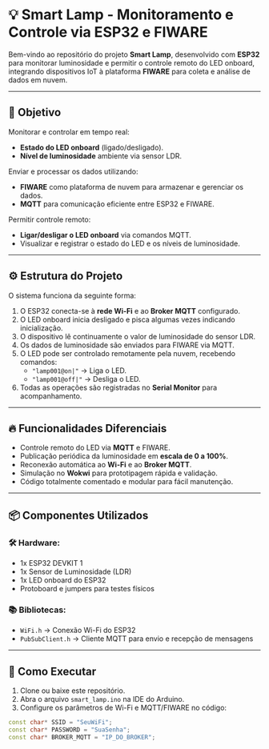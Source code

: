 # 💡 Smart Lamp - Monitoramento e Controle via ESP32 e FIWARE

Bem-vindo ao repositório do projeto **Smart Lamp**, desenvolvido com **ESP32** para monitorar luminosidade e permitir o controle remoto do LED onboard, integrando dispositivos IoT à plataforma **FIWARE** para coleta e análise de dados em nuvem.

---

## 📌 Objetivo

Monitorar e controlar em tempo real:
- **Estado do LED onboard** (ligado/desligado).
- **Nível de luminosidade** ambiente via sensor LDR.

Enviar e processar os dados utilizando:
- **FIWARE** como plataforma de nuvem para armazenar e gerenciar os dados.
- **MQTT** para comunicação eficiente entre ESP32 e FIWARE.

Permitir controle remoto:
- **Ligar/desligar o LED onboard** via comandos MQTT.
- Visualizar e registrar o estado do LED e os níveis de luminosidade.

---

## ⚙️ Estrutura do Projeto

O sistema funciona da seguinte forma:

1. O ESP32 conecta-se à **rede Wi-Fi** e ao **Broker MQTT** configurado.
2. O LED onboard inicia desligado e pisca algumas vezes indicando inicialização.
3. O dispositivo lê continuamente o valor de luminosidade do sensor LDR.
4. Os dados de luminosidade são enviados para FIWARE via MQTT.
5. O LED pode ser controlado remotamente pela nuvem, recebendo comandos:
   - `"lamp001@on|"` → Liga o LED.
   - `"lamp001@off|"` → Desliga o LED.
6. Todas as operações são registradas no **Serial Monitor** para acompanhamento.

---

## 🔥 Funcionalidades Diferenciais

- Controle remoto do LED via **MQTT** e FIWARE.
- Publicação periódica da luminosidade em **escala de 0 a 100%**.
- Reconexão automática ao **Wi-Fi** e ao **Broker MQTT**.
- Simulação no **Wokwi** para prototipagem rápida e validação.
- Código totalmente comentado e modular para fácil manutenção.

---

## 📦 Componentes Utilizados

### 🛠️ Hardware:
- 1x ESP32 DEVKIT 1
- 1x Sensor de Luminosidade (LDR)
- 1x LED onboard do ESP32
- Protoboard e jumpers para testes físicos

### 📚 Bibliotecas:
- `WiFi.h` → Conexão Wi-Fi do ESP32
- `PubSubClient.h` → Cliente MQTT para envio e recepção de mensagens

---

## 🚀 Como Executar

1. Clone ou baixe este repositório.
2. Abra o arquivo `smart_lamp.ino` na IDE do Arduino.
3. Configure os parâmetros de Wi-Fi e MQTT/FIWARE no código:

```cpp
const char* SSID = "SeuWiFi";
const char* PASSWORD = "SuaSenha";
const char* BROKER_MQTT = "IP_DO_BROKER";
